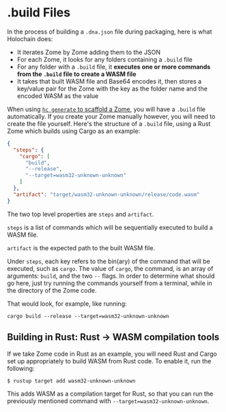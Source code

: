 # .build Files

In the process of building a `.dna.json` file during packaging, here is what Holochain does:
- It iterates Zome by Zome adding them to the JSON
- For each Zome, it looks for any folders containing a `.build` file
- For any folder with a `.build` file, it __executes one or more commands from the `.build` file to create a WASM file__
- It takes that built WASM file and Base64 encodes it, then stores a key/value pair for the Zome with the key as the folder name and the encoded WASM as the value

When using [`hc generate` to scaffold a Zome](./zome/adding_a_zome.md), you will have a `.build` file automatically. If you create your Zome manually however, you will need to create the file yourself. Here's the structure of a `.build` file, using a Rust Zome which builds using Cargo as an example:
```json
{
  "steps": {
    "cargo": [
      "build",
      "--release",
      "--target=wasm32-unknown-unknown"
    ]
  },
  "artifact": "target/wasm32-unknown-unknown/release/code.wasm"
}
```

The two top level properties are `steps` and `artifact`.

`steps` is a list of commands which will be sequentially executed to build a WASM file.

`artifact` is the expected path to the built WASM file.

Under `steps`, each key refers to the bin(ary) of the command that will be executed, such as `cargo`. The value of `cargo`, the command, is an array of arguments: `build`, and the two `--` flags. In order to determine what should go here, just try running the commands yourself from a terminal, while in the directory of the Zome code.

That would look, for example, like running:
```shell
cargo build --release --target=wasm32-unknown-unknown
```

## Building in Rust: Rust -> WASM compilation tools
If we take Zome code in Rust as an example, you will need Rust and Cargo set up appropriately to build WASM from Rust code. To enable it, run the following:

```shell
$ rustup target add wasm32-unknown-unknown
```

This adds WASM as a compilation target for Rust, so that you can run the previously mentioned command with `--target=wasm32-unknown-unknown`.
